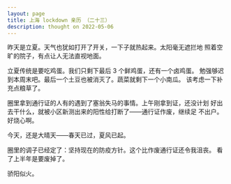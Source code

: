 ```yaml
---
layout: page
title: 上海 lockdown 亲历 （二十三）
description: thought on 2022-05-06
---
```



昨天是立夏。天气也犹如打开了开关，一下子就热起来。太阳毫无遮拦地
照着空旷的院子，有点让人无法直视地面。

立夏传统是要吃鸡蛋。我们只剩下最后 3 个鲜鸡蛋，还有一个卤鸡蛋。
勉强够迟到本周末吧。最后一个土豆也被消灭了。蔬菜就剩下一个小南瓜。
该考虑一下补充点粮草了。

圈里拿到通行证的人有的遇到了塞翁失马的事情。上午刚拿到证，还没计划
好出去干什么，就被小区新测出来的阳性给打断了——通行证作废，继续足
不出户。好烧心啊。

今天，还是大晴天——春天已过，夏风已起。

圈里的调子已经定了：坚持现在的防疫方针。这个比作废通行证还令我沮丧。
看了上半年是要废掉了。

骄阳似火。
